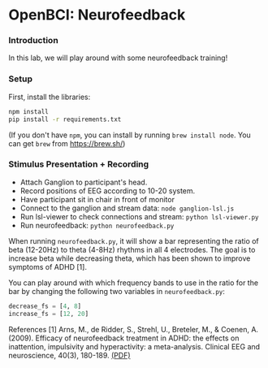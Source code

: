 # OpenBCI: Neurofeedback

### Introduction
In this lab, we will play around with some neurofeedback training!

### Setup

First, install the libraries:
``` bash
npm install
pip install -r requirements.txt
```

(If you don't have `npm`, you can install by running `brew install node`. You can get `brew` from https://brew.sh/)

### Stimulus Presentation + Recording


- Attach Ganglion to participant's head.
- Record positions of EEG according to 10-20 system.
- Have participant sit in chair in front of monitor
- Connect to the ganglion and stream data: `node ganglion-lsl.js`
- Run lsl-viewer to check connections and stream: `python lsl-viewer.py`
- Run neurofeedback: `python neurofeedback.py`

When running `neurofeedback.py`, it will show a bar representing the ratio of beta (12-20Hz) to theta (4-8Hz) rhythms in all 4 electrodes.
The goal is to increase beta while decreasing theta, which has been shown to improve symptoms of ADHD [1].

You can play around with which frequency bands to use in the ratio for the bar by changing the following two variables in `neurofeedback.py`:

``` python
decrease_fs = [4, 8]
increase_fs = [12, 20]
```

References
[1] Arns, M., de Ridder, S., Strehl, U., Breteler, M., & Coenen, A. (2009). Efficacy of neurofeedback treatment in ADHD: the effects on inattention, impulsivity and hyperactivity: a meta-analysis. Clinical EEG and neuroscience, 40(3), 180-189. [(PDF)](http://www.bakerneuropsychology.com/files/Arns_2009_ClinEEGNeurosci_Efficacy_for_ADHD_meta-analysis.pdf)
